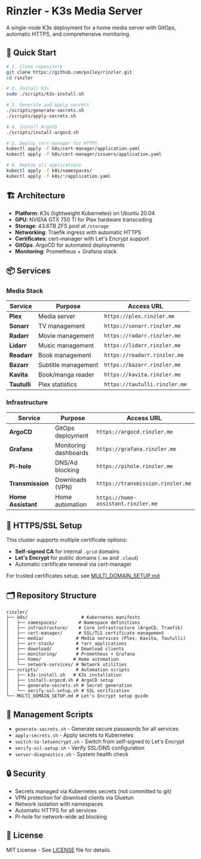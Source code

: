 # Rinzler - K3s Media Server

A single-node K3s deployment for a home media server with GitOps, automatic HTTPS, and comprehensive monitoring.

## 🚀 Quick Start

```bash
# 1. Clone repository
git clone https://github.com/poiley/rinzler.git
cd rinzler

# 2. Install K3s
sudo ./scripts/k3s-install.sh

# 3. Generate and apply secrets
./scripts/generate-secrets.sh
./scripts/apply-secrets.sh

# 4. Install ArgoCD
./scripts/install-argocd.sh

# 5. Deploy cert-manager for HTTPS
kubectl apply -f k8s/cert-manager/application.yaml
kubectl apply -f k8s/cert-manager/issuers/application.yaml

# 6. Deploy all applications
kubectl apply -f k8s/namespaces/
kubectl apply -f k8s/*/application.yaml
```

## 🏗️ Architecture

- **Platform**: K3s (lightweight Kubernetes) on Ubuntu 20.04
- **GPU**: NVIDIA GTX 750 Ti for Plex hardware transcoding  
- **Storage**: 43.6TB ZFS pool at `/storage`
- **Networking**: Traefik ingress with automatic HTTPS
- **Certificates**: cert-manager with Let's Encrypt support
- **GitOps**: ArgoCD for automated deployments
- **Monitoring**: Prometheus + Grafana stack

## 📦 Services

### Media Stack
| Service | Purpose | Access URL |
|---------|---------|------------|
| **Plex** | Media server | `https://plex.rinzler.me` |
| **Sonarr** | TV management | `https://sonarr.rinzler.me` |
| **Radarr** | Movie management | `https://radarr.rinzler.me` |
| **Lidarr** | Music management | `https://lidarr.rinzler.me` |
| **Readarr** | Book management | `https://readarr.rinzler.me` |
| **Bazarr** | Subtitle management | `https://bazarr.rinzler.me` |
| **Kavita** | Book/manga reader | `https://kavita.rinzler.me` |
| **Tautulli** | Plex statistics | `https://tautulli.rinzler.me` |

### Infrastructure
| Service | Purpose | Access URL |
|---------|---------|------------|
| **ArgoCD** | GitOps deployment | `https://argocd.rinzler.me` |
| **Grafana** | Monitoring dashboards | `https://grafana.rinzler.me` |
| **Pi-hole** | DNS/Ad blocking | `https://pihole.rinzler.me` |
| **Transmission** | Downloads (VPN) | `https://transmission.rinzler.me` |
| **Home Assistant** | Home automation | `https://home-assistant.rinzler.me` |

## 🔐 HTTPS/SSL Setup

This cluster supports multiple certificate options:
- **Self-signed CA** for internal `.grid` domains
- **Let's Encrypt** for public domains (`.me` and `.cloud`)
- Automatic certificate renewal via cert-manager

For trusted certificates setup, see [MULTI_DOMAIN_SETUP.md](MULTI_DOMAIN_SETUP.md)

## 🗂️ Repository Structure

```
rinzler/
├── k8s/                    # Kubernetes manifests
│   ├── namespaces/        # Namespace definitions
│   ├── infrastructure/    # Core infrastructure (ArgoCD, Traefik)
│   ├── cert-manager/      # SSL/TLS certificate management
│   ├── media/            # Media services (Plex, Kavita, Tautulli)
│   ├── arr-stack/        # *arr applications
│   ├── download/         # Download clients
│   ├── monitoring/       # Prometheus + Grafana
│   ├── home/            # Home automation
│   └── network-services/ # Network utilities
├── scripts/              # Automation scripts
│   ├── k3s-install.sh   # K3s installation
│   ├── install-argocd.sh # ArgoCD setup
│   ├── generate-secrets.sh # Secret generation
│   └── verify-ssl-setup.sh # SSL verification
└── MULTI_DOMAIN_SETUP.md # Let's Encrypt setup guide
```

## 🔧 Management Scripts

- `generate-secrets.sh` - Generate secure passwords for all services
- `apply-secrets.sh` - Apply secrets to Kubernetes
- `switch-to-letsencrypt.sh` - Switch from self-signed to Let's Encrypt
- `verify-ssl-setup.sh` - Verify SSL/DNS configuration
- `server-diagnostics.sh` - System health check

## 🔒 Security

- Secrets managed via Kubernetes secrets (not committed to git)
- VPN protection for download clients via Gluetun
- Network isolation with namespaces
- Automatic HTTPS for all services
- Pi-hole for network-wide ad blocking

## 📄 License

MIT License - See [LICENSE](LICENSE) file for details.